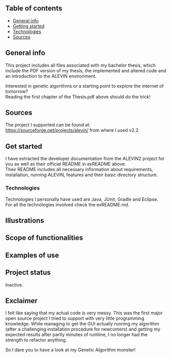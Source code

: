 ## Table of contents
* [General info](#general-info)
* [Getting started](#get-started)
* [Technologies](#technologies)
* [Sources](#sources)


## General info
This project includes all files associated with my bachelor thesis, which include the PDF version of my thesis, the implemented and altered code and an introduction to the ALEVIN environment. <p>
Interested in genetic algorithms or a starting point to explore the internet of tomorrow? <br>
Reading the first chapter of the Thesis.pdf above should do the trick! <p>

## Sources
The project I supported can be found at: https://sourceforge.net/projects/alevin/ from where I used v2.2. <br>

## Get started
I have extracted the developer documentation from the ALEVIN2 project for you as well as their official README in exREADME above. <br>
Their README includes all necessary information about requirements, installation, running ALEVIN, features and their basic directory structure. <br>

### Technologies <br>
Technologies I personally have used are Java, JUnit, Gradle and Eclipse. For all the technologies involved check the exREADME.md.

## Illustrations <br>
## Scope of functionalities <br>
## Examples of use <br>
## Project status <br>
Inactive.
## Exclaimer <br>
I felt like saying that my actual code is very messy. This was the first major open source project I tried to support with very little programming knowledge. While managing to get the GUI actually running my algorithm (after a challenging installation procedure for newcomers) and getting my expected results after partly minutes of runtime, I no longer had the strength to refactor anything. <p>
So I dare you to have a look at my Genetic Algorithm monster!



